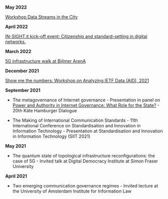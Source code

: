 **May 2022**

[Workshop Data Streams in the City](https://www.oba.nl/agenda/dehallen/workshopdatastromenindestadvormgevenaanamsterdamsedatainfrastructuren.html)

**April 2022**

[IN-SIGHT.it kick-off event: Citizenship and standard-setting in digital networks.](https://insightit-kickoff-event.nen-evenementen.nl/)

**March 2022**

[5G infrastructure walk at Bijlmer ArenA](https://www.oba.nl/agenda/bijlmerplein/5gsightseeingtourindebijlmerarena.html)

**December 2021**

[Show me the numbers: Workshop on Analyzing IETF Data (AID), 2021](https://www.iab.org/activities/workshops/aid/)

**September 2021**

- The metagovernance of Internet governance - Presentation in panel on [Power and Authority in Internet Governance: What Role for the State?](https://www.gcr21.org/events/upcoming/power-and-authority-in-internet-governance-what-role-for-the-state) - 20th Käte Hamburger Dialogue

- The Making of International Communication Standards - 11th International Conference on Standardisation and Innovation in Information Technology - Presentation at Standardisation and Innovation in Information Technology (SIIT 2021)

**May 2021**

- The quantum state of topological infrastructure reconfigurations: the case of 5G - Invited talk at Digital Democracy Institute at Simon Fraser University

**April 2021**

- Two emerging communication governance regimes - Invited lecture at the University of Amsterdam Institute for Information Law
